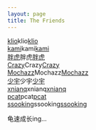 ```yaml
---
layout: page
title: The Friends
---
```


[klio](https://klionsec.github.io/)klio[klio](https://klionsec.github.io/?_blank)</br>
[kami](https://kamisec.github.io/)kami[kami](https://kamisec.github.io/?_blank)</br>
[胖虎](http://www.cnblogs.com/test404)胖虎[胖虎](http://www.cnblogs.com/test404?_blank)</br>
[Crazy](https://www.cra2y.cn/)Crazy[Crazy](https://www.cra2y.cn/?_blank)</br>
[Mochazz](https://mochazz.oschina.io/)Mochazz[Mochazz](https://mochazz.oschina.io/?_blank)</br>
[少宇](https://www.90xss.cn)少宇[少宇](https://www.90xss.cn?_blank)</br>
[xnianq](https://xnianq.cn)xnianq[xnianq](https://xnianq.cn?_blank)</br>
[pcat](http://www.cnblogs.com/pcat/)pcat[pcat](http://www.cnblogs.com/pcat/?_blank)</br>
[ssooking](http://www.cnblogs.com/ssooking/)ssooking[ssooking](http://www.cnblogs.com/ssooking/?_blank)

龟速成长ing...

